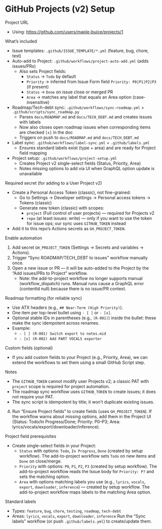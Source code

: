 GitHub Projects (v2) Setup
==========================

Project URL
- Using: https://github.com/users/maple-buice/projects/1

What’s included
- Issue templates: `.github/ISSUE_TEMPLATE/*.yml` (feature, bug, chore, test)
- Auto-add to Project: `.github/workflows/project-auto-add.yml` (adds issues/PRs)
  - Also sets Project fields:
    - `Status` → `Todo` by default
    - `Priority` → inferred from Issue Form field `Priority: P0|P1|P2|P3` (if present)
    - `Status` → `Done` on issue close or merged PR
    - `Area` → matches any label that equals an Area option (case-insensitive)
- Roadmap/Tech-debt sync: `.github/workflows/sync-roadmap.yml` + `.github/scripts/sync_roadmap.py`
  - Parses `docs/ROADMAP.md` and `docs/TECH_DEBT.md` and creates issues with labels
  - Now also closes open roadmap issues when corresponding items are checked `[x]` in the doc
  - Triggers on push to `docs/ROADMAP.md` and `docs/TECH_DEBT.md`
- Label sync: `.github/workflows/label-sync.yml` + `.github/labels.yml`
  - Ensures standard labels exist (type + area) and are ready for Project field mapping
 - Project setup: `.github/workflows/project-setup.yml`
   - Creates Project v2 single-select fields (Status, Priority, Area)
   - Notes missing options to add via UI when GraphQL option update is unavailable

Required secret (for adding to a User Project v2)
- Create a Personal Access Token (classic), not fine-grained:
  - Go to Settings → Developer settings → Personal access tokens → Tokens (classic)
  - Generate new token (classic) with scopes:
    - `project` (Full control of user projects) — required for Projects v2
    - `repo` (at least issues: write) — only if you want to use the token for issue ops; our sync uses `GITHUB_TOKEN` instead
- Add it to this repo’s Actions secrets as `GH_PROJECT_TOKEN`.

Enable automation
1) Add secret `GH_PROJECT_TOKEN` (Settings → Secrets and variables → Actions).
2) Trigger “Sync ROADMAP/TECH_DEBT to issues” workflow manually once.
3) Open a new issue or PR — it will be auto-added to the Project by the “Add issues/PRs to Project” workflow.
   - Note: the add-to-project workflow no longer supports manual (workflow_dispatch) runs. Manual runs cause a GraphQL error (contentId null) because there is no issue/PR context.

Roadmap formatting (for reliable sync)
- Use ATX headers (e.g., `## Near-Term (High Priority)`).
- One item per top-level bullet using `- [ ]` or `- [x]`.
- Optional stable IDs in parentheses (e.g., `(R-001)`) inside the bullet: these make the sync idempotent across renames.
- Example:
  - `- [ ] (R-001) Switch export to notes.mid`
  - `- [x] (R-002) Add PART VOCALS exporter`

Custom fields (optional)
- If you add custom fields to your Project (e.g., Priority, Area), we can extend the workflows to set them using a small GitHub Script step.

Notes
- The `GITHUB_TOKEN` cannot modify user Projects v2; a classic PAT with `project` scope is required for project automation.
- The roadmap sync workflow uses `GITHUB_TOKEN` to create issues; it does not require your PAT.
- The sync script is idempotent by title; it won’t duplicate existing issues.

4) Run “Ensure Project fields” to create fields (uses `GH_PROJECT_TOKEN`). If the workflow warns about missing options, add them in the Project UI (Status: Todo/In Progress/Done; Priority: P0–P3; Area: lyrics/vocals/export/downloader/inference).

Project field prerequisites
- Create single-select fields in your Project:
  - `Status` with options: `Todo`, `In Progress`, `Done` (created by setup workflow). The add-to-project workflow sets `Todo` on new items and `Done` on close/merge.
  - `Priority` with options: `P0`, `P1`, `P2`, `P3` (created by setup workflow). The add-to-project workflow reads the Issue body for `Priority: P?` and sets the matching option.
  - `Area` with options matching labels you use (e.g., `lyrics`, `vocals`, `export`, `downloader`, `inference`) — created by setup workflow. The add-to-project workflow maps labels to the matching Area option.

Standard labels
- Types: `feature`, `bug`, `chore`, `testing`, `roadmap`, `tech-debt`
- Areas: `lyrics`, `vocals`, `export`, `downloader`, `inference`
Run the “Sync labels” workflow (or push `.github/labels.yml`) to create/update them.

